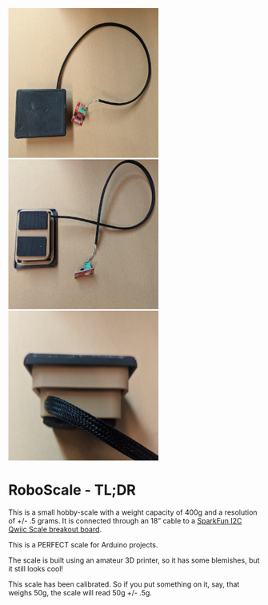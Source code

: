<img src="media/top.jpg"  width="300" height="300"> <img src="media/bottom.jpg"  width="300" height="300"> <img src="media/side.jpg"  width="300" height="300">

# RoboScale - TL;DR

This is a small hobby-scale with a weight capacity of 400g and a resolution of +/- .5 grams.  It is connected through an 18” cable to a [SparkFun I2C Qwiic Scale breakout board](https://www.sparkfun.com/products/15242).

This is a PERFECT scale for Arduino projects.

The scale is built using an amateur 3D printer, so it has some blemishes, but it still looks cool!

This scale has been calibrated.  So if you put something on it, say, that weighs 50g, the scale will read 50g +/- .5g.




